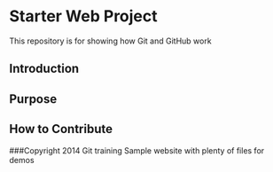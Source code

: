 # Starter Web Project

This repository is for showing how Git and GitHub work

## Introduction

## Purpose

## How to Contribute

###Copyright
2014 Git training Sample website with plenty of files for demos